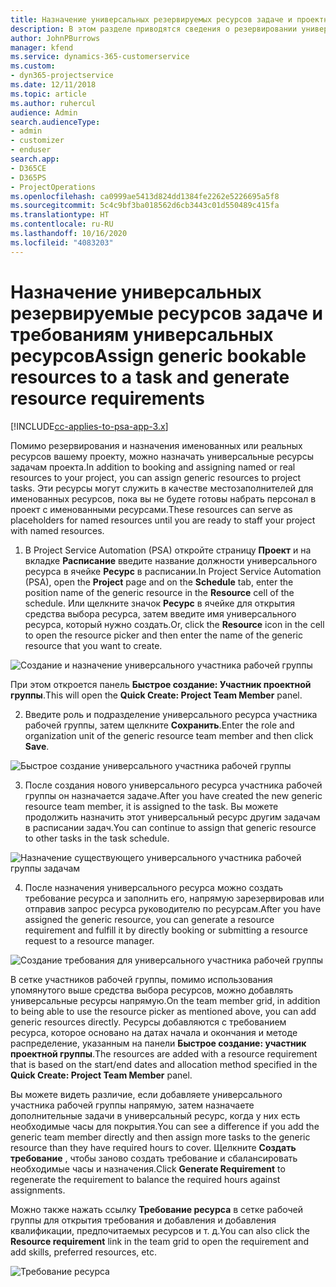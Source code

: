 ```yaml
---
title: Назначение универсальных резервируемых ресурсов задаче и проектной группе
description: В этом разделе приводятся сведения о резервировании универсальных ресурсов для задач и проектных групп.
author: JohnPBurrows
manager: kfend
ms.service: dynamics-365-customerservice
ms.custom:
- dyn365-projectservice
ms.date: 12/11/2018
ms.topic: article
ms.author: ruhercul
audience: Admin
search.audienceType:
- admin
- customizer
- enduser
search.app:
- D365CE
- D365PS
- ProjectOperations
ms.openlocfilehash: ca0999ae5413d824dd1384fe2262e5226695a5f8
ms.sourcegitcommit: 5c4c9bf3ba018562d6cb3443c01d550489c415fa
ms.translationtype: HT
ms.contentlocale: ru-RU
ms.lasthandoff: 10/16/2020
ms.locfileid: "4083203"
---
```

# <a name="assign-generic-bookable-resources-to-a-task-and-generate-resource-requirements"></a><span data-ttu-id="882e0-103">Назначение универсальных резервируемые ресурсов задаче и требованиям универсальных ресурсов</span><span class="sxs-lookup"><span data-stu-id="882e0-103">Assign generic bookable resources to a task and generate resource requirements</span></span> 

[!INCLUDE[cc-applies-to-psa-app-3.x](../includes/cc-applies-to-psa-app-3x.md)]

<span data-ttu-id="882e0-104">Помимо резервирования и назначения именованных или реальных ресурсов вашему проекту, можно назначать универсальные ресурсы задачам проекта.</span><span class="sxs-lookup"><span data-stu-id="882e0-104">In addition to booking and assigning named or real resources to your project, you can assign generic resources to project tasks.</span></span> <span data-ttu-id="882e0-105">Эти ресурсы могут служить в качестве местозаполнителей для именованных ресурсов, пока вы не будете готовы набрать персонал в проект с именованными ресурсами.</span><span class="sxs-lookup"><span data-stu-id="882e0-105">These resources can serve as placeholders for named resources until you are ready to staff your project with named resources.</span></span> 

1. <span data-ttu-id="882e0-106">В Project Service Automation (PSA) откройте страницу **Проект** и на вкладке **Расписание** введите название должности универсального ресурса в ячейке **Ресурс** в расписании.</span><span class="sxs-lookup"><span data-stu-id="882e0-106">In Project Service Automation (PSA), open the **Project** page and on the **Schedule** tab, enter the position name of the generic resource in the **Resource** cell of the schedule.</span></span> <span data-ttu-id="882e0-107">Или щелкните значок **Ресурс** в ячейке для открытия средства выбора ресурса, затем введите имя универсального ресурса, который нужно создать.</span><span class="sxs-lookup"><span data-stu-id="882e0-107">Or, click the **Resource** icon in the cell to open the resource picker and then enter the name of the generic resource that you want to create.</span></span>

![Создание и назначение универсального участника рабочей группы](media/RM-how-to-9.png)

<span data-ttu-id="882e0-109">При этом откроется панель **Быстрое создание: Участник проектной группы**.</span><span class="sxs-lookup"><span data-stu-id="882e0-109">This will open the **Quick Create: Project Team Member** panel.</span></span> 

2. <span data-ttu-id="882e0-110">Введите роль и подразделение универсального ресурса участника рабочей группы, затем щелкните **Сохранить**.</span><span class="sxs-lookup"><span data-stu-id="882e0-110">Enter the role and organization unit of the generic resource team member and then click **Save**.</span></span>

![Быстрое создание универсального участника рабочей группы](media/RM-how-to-10.png)

3. <span data-ttu-id="882e0-112">После создания нового универсального ресурса участника рабочей группы он назначается задаче.</span><span class="sxs-lookup"><span data-stu-id="882e0-112">After you have created the new generic resource team member, it is assigned to the task.</span></span> <span data-ttu-id="882e0-113">Вы можете продолжить назначить этот универсальный ресурс другим задачам в расписании задач.</span><span class="sxs-lookup"><span data-stu-id="882e0-113">You can continue to assign that generic resource to other tasks in the task schedule.</span></span>

![Назначение существующего универсального участника рабочей группы задачам](media/RM-how-to-11.png)

4. <span data-ttu-id="882e0-115">После назначения универсального ресурса можно создать требование ресурса и заполнить его, напрямую зарезервировав или отправив запрос ресурса руководителю по ресурсам.</span><span class="sxs-lookup"><span data-stu-id="882e0-115">After you have assigned the generic resource, you can generate a resource requirement and fulfill it by directly booking or submitting a resource request to a resource manager.</span></span>

![Создание требования для универсального участника рабочей группы](media/RM-how-to-12.png)

<span data-ttu-id="882e0-117">В сетке участников рабочей группы, помимо использования упомянутого выше средства выбора ресурсов, можно добавлять универсальные ресурсы напрямую.</span><span class="sxs-lookup"><span data-stu-id="882e0-117">On the team member grid, in addition to being able to use the resource picker as mentioned above, you can add generic resources directly.</span></span> <span data-ttu-id="882e0-118">Ресурсы добавляются с требованием ресурса, которое основано на датах начала и окончания и методе распределение, указанным на панели **Быстрое создание: участник проектной группы**.</span><span class="sxs-lookup"><span data-stu-id="882e0-118">The resources are added with a resource requirement that is based on the start/end dates and allocation method specified in the **Quick Create: Project Team Member** panel.</span></span>

<span data-ttu-id="882e0-119">Вы можете видеть различие, если добавляете универсального участника рабочей группы напрямую, затем назначаете дополнительные задачи в универсальный ресурс, когда у них есть необходимые часы для покрытия.</span><span class="sxs-lookup"><span data-stu-id="882e0-119">You can see a difference if you add the generic team member directly and then assign more tasks to the generic resource than they have required hours to cover.</span></span> <span data-ttu-id="882e0-120">Щелкните **Создать требование** , чтобы заново создать требование и сбалансировать необходимые часы и назначения.</span><span class="sxs-lookup"><span data-stu-id="882e0-120">Click **Generate Requirement** to regenerate the requirement to balance the required hours against assignments.</span></span>

<span data-ttu-id="882e0-121">Можно также нажать ссылку **Требование ресурса** в сетке рабочей группы для открытия требования и добавления и добавления квалификации, предпочитаемых ресурсов и т. д.</span><span class="sxs-lookup"><span data-stu-id="882e0-121">You can also click the **Resource requirement** link in the team grid to open the requirement and add skills, preferred resources, etc.</span></span>

![Требование ресурса](media/RM-how-to-13.png)

